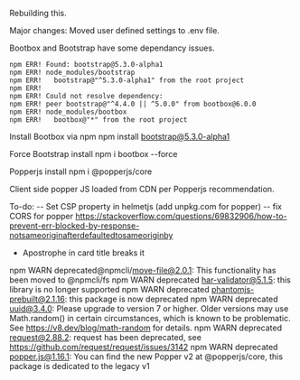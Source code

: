 Rebuilding this. 

Major changes: 
Moved user defined settings to .env file.



Bootbox and Bootstrap have some dependancy issues. 

```
npm ERR! Found: bootstrap@5.3.0-alpha1
npm ERR! node_modules/bootstrap
npm ERR!   bootstrap@"^5.3.0-alpha1" from the root project
npm ERR!
npm ERR! Could not resolve dependency:
npm ERR! peer bootstrap@"^4.4.0 || ^5.0.0" from bootbox@6.0.0
npm ERR! node_modules/bootbox
npm ERR!   bootbox@"*" from the root project
```


Install Bootbox via npm
npm install bootstrap@5.3.0-alpha1

Force Bootstrap install
npm i bootbox --force

Popperjs install
npm i @popperjs/core

Client side popper JS loaded from CDN per Popperjs recommendation.


To-do: 
-- Set CSP property in helmetjs (add unpkg.com for popper)
-- fix CORS for popper https://stackoverflow.com/questions/69832906/how-to-prevent-err-blocked-by-response-notsameoriginafterdefaultedtosameoriginby

- Apostrophe in card title breaks it

npm WARN deprecated@npmcli/move-file@2.0.1: This functionality has been moved to @npmcli/fs
npm WARN deprecated har-validator@5.1.5: this library is no longer supported
npm WARN deprecated phantomjs-prebuilt@2.1.16: this package is now deprecated
npm WARN deprecated uuid@3.4.0: Please upgrade  to version 7 or higher.  Older versions may use Math.random() in certain circumstances, which is known to be problematic.  See https://v8.dev/blog/math-random for details.
npm WARN deprecated request@2.88.2: request has been deprecated, see https://github.com/request/request/issues/3142
npm WARN deprecated popper.js@1.16.1: You can find the new Popper v2 at @popperjs/core, this package is dedicated to the legacy v1   